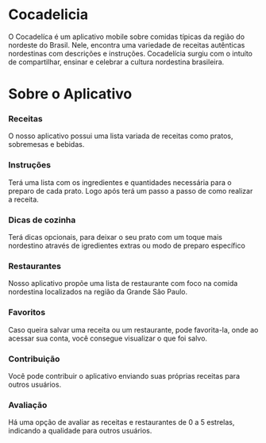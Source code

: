 # Cocadelicia

O Cocadelíca é um aplicativo mobile sobre comidas típicas da região do nordeste do Brasil. Nele, encontra uma variedade de receitas autênticas nordestinas com descrições e instruções. Cocadelícia surgiu com o intuíto de compartilhar, ensinar e celebrar a cultura nordestina brasileira.

<h1>Sobre o Aplicativo</h1>
<h3>Receitas</h3>
O nosso aplicativo possui uma lista variada de receitas como pratos, sobremesas e bebidas. 

<h3>Instruções</h3>
Terá uma lista com os ingredientes e quantidades necessária para o preparo de cada prato. Logo após terá um passo a passo de como realizar a receita.

<h3>Dicas de cozinha</h3>
Terá dicas opcionais, para deixar o seu prato com um toque mais nordestino através de igredientes extras ou modo de preparo específico

<h3>Restaurantes</h3>
Nosso aplicativo propõe uma lista de restaurante com foco na comida nordestina localizados na região da Grande São Paulo.

<h3>Favoritos</h3>
Caso queira salvar uma receita ou um restaurante, pode favorita-la, onde ao acessar sua conta, você consegue visualizar o que foi salvo. 

<h3>Contribuição</h3>
Você pode contribuir o aplicativo enviando suas próprias receitas para outros usuários.

<h3>Avaliação</h3>
Há uma opção de avaliar as receitas e restaurantes de 0 a 5 estrelas, indicando a qualidade para outros usuários.






